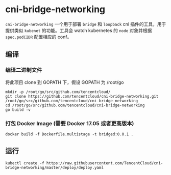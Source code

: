 # cni-bridge-networking

`cni-bridge-networking` 一个用于部署 `bridge` 和 `loopback` cni 插件的工具，用于提供类似 `kubenet` 的功能。工具会 watch kubernetes 的 `node` 对象并根据 `spec.podCIDR` 配置相应的 conf。

## 编译

### 编译二进制文件
将此项目 clone 到 GOPATH 下，假设 GOPATH 为 /root/go

```
mkdir -p /root/go/src/github.com/tencentcloud/
git clone https://github.com/tencentcloud/cni-bridge-networking.git /root/go/src/github.com/tencentcloud/cni-bridge-networking
cd /root/go/src/github.com/tencentcloud/cni-bridge-networking
go build -v
```

### 打包 Docker Image (需要 Docker 17.05 或者更高版本)

```
docker build -f Dockerfile.multistage -t bridged:0.0.1 .
```

## 运行

```
kubectl create -f https://raw.githubusercontent.com/TencentCloud/cni-bridge-networking/master/deploy/deploy.yaml
```